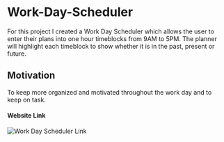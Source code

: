 # Work-Day-Scheduler

For this project I created a Work Day Scheduler which allows the user to enter their plans into one hour timeblocks from 9AM to 5PM. The planner will highlight each timeblock to show whether it is in the past, present or future.

##  Motivation

To keep more organized and motivated throughout the work day and to keep on task.




#### Website Link
![Work Day Scheduler Link](https://jkelly101.github.io/Work-Day-Scheduler/)